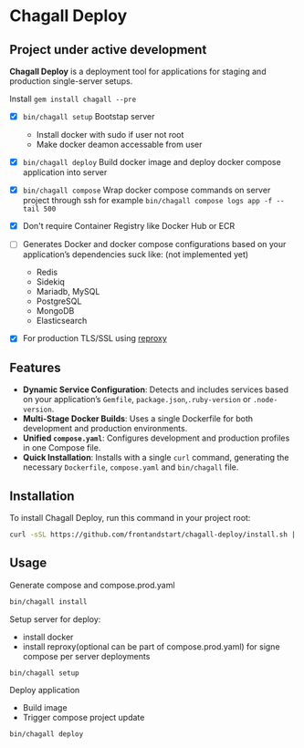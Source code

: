 # Chagall Deploy

## Project under active development

**Chagall Deploy** is a deployment tool for applications for staging and production single-server setups. 


Install `gem install chagall --pre`

- [x] `bin/chagall setup` Bootstap server
  - Install docker with sudo if user not root
  - Make docker deamon accessable from user

- [x] `bin/chagall deploy` Build docker image and deploy docker compose application into server

- [x] `bin/chagall compose` Wrap docker compose commands on server project through ssh
  for example `bin/chagall compose logs app -f --tail 500`

- [x] Don't require Container Registry like Docker Hub or ECR
- [ ] Generates Docker and docker compose configurations based on your application’s dependencies suck like: (not implemented yet)
  - Redis
  - Sidekiq
  - Mariadb, MySQL
  - PostgreSQL
  - MongoDB
  - Elasticsearch
- [x] For production TLS/SSL using [reproxy](https://github.com/umputun/reproxy)

## Features

- **Dynamic Service Configuration**: Detects and includes services based on your application’s `Gemfile`, `package.json`,`.ruby-version` or `.node-version`.
- **Multi-Stage Docker Builds**: Uses a single Dockerfile for both development and production environments.
- **Unified `compose.yaml`**: Configures development and production profiles in one Compose file.
- **Quick Installation**: Installs with a single `curl` command, generating the necessary `Dockerfile`, `compose.yaml` and `bin/chagall` file.

## Installation

To install Chagall Deploy, run this command in your project root:

```bash
curl -sSL https://github.com/frontandstart/chagall-deploy/install.sh | bash
```

## Usage

Generate compose and compose.prod.yaml
```bash
bin/chagall install
```

Setup server for deploy:
  - install docker
  - install reproxy(optional can be part of compose.prod.yaml) for signe compose per server deployments
```bash
bin/chagall setup
```

Deploy application
  - Build image
  - Trigger compose project update
```bash
bin/chagall deploy
```
